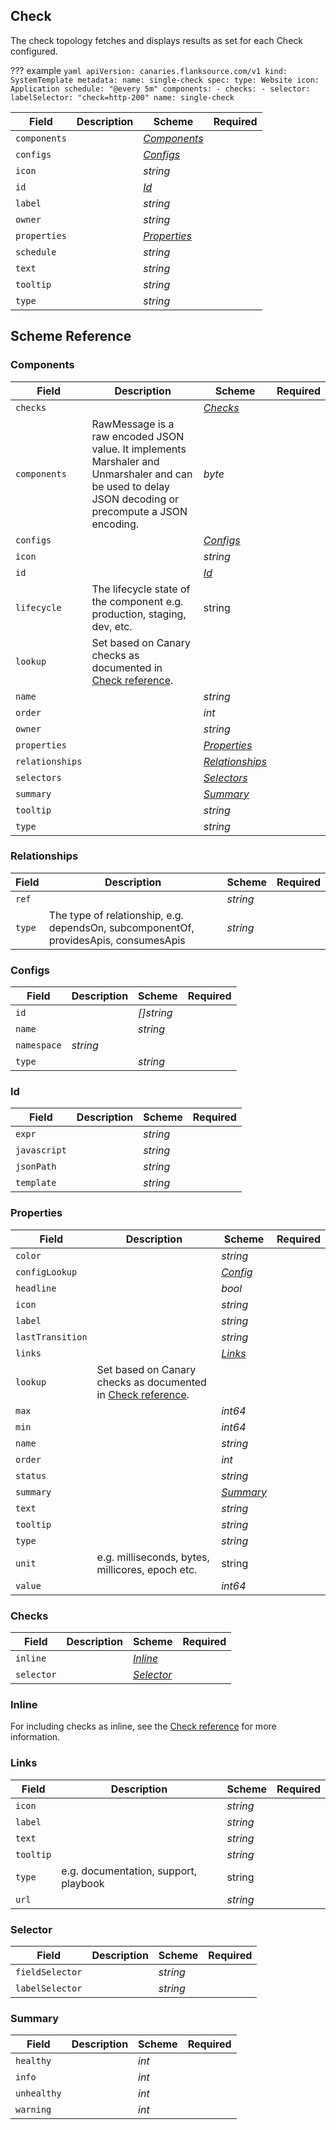 ## Check
The check topology fetches and displays results as set for each Check configured. 

??? example
    ```yaml
    apiVersion: canaries.flanksource.com/v1
    kind: SystemTemplate
    metadata:
      name: single-check
    spec:
      type: Website
      icon: Application
      schedule: "@every 5m"
      components:
        - checks:
           - selector:
              labelSelector: "check=http-200"
          name: single-check
    ```

| Field | Description | Scheme | Required |
| ----- | ----------- | ------ | -------- |
| `components` |  | [*Components*](#components-components) |
| `configs` |  | [*Configs*](#configs-configs)
| `icon` |  | *string* |
| `id` |  | [*Id*](#id-id)
| `label` |  | *string* |
| `owner` |  | *string* |
| `properties` |  | [*Properties*](#properties-properties)
| `schedule` |  | *string* |
| `text` |  | *string* |
| `tooltip` |  | *string* |
| `type` |  | *string* |


## Scheme Reference 
### Components
| Field | Description | Scheme | Required |
| ----- | ----------- | ------ | -------- |
| `checks` |  | [*Checks*](#checks-checks)
| `components` | RawMessage is a raw encoded JSON value. It implements Marshaler and Unmarshaler and can be used to delay JSON decoding or precompute a JSON encoding. | *byte* |
| `configs` |  | [*Configs*](#configs-configs)
| `icon` |  | *string* |
| `id` |  | [*Id*](#id-id) 
| `lifecycle` | The lifecycle state of the component e.g. production, staging, dev, etc. | string |
| `lookup` | Set based on Canary checks as documented in [Check reference](/reference/checks/). |
| `name` |  | *string* |
| `order` |  | *int* |
| `owner` |  | *string* |
| `properties` |  | [*Properties*](#properties-properties) |
| `relationships` |  | [*Relationships*](#relationships-relationships)
| `selectors` |  | [*Selectors*](#selector-selector)
| `summary` |  | [*Summary*](#summary)
| `tooltip` |  | *string* |
| `type` |  | *string* |

### Relationships
| Field | Description | Scheme | Required |
| ----- | ----------- | ------ | -------- |
| `ref` |  | *string* | 
| `type` | The type of relationship, e.g. dependsOn, subcomponentOf, providesApis, consumesApis | *string* 

### Configs
| Field | Description | Scheme | Required |
| ----- | ----------- | ------ | -------- |
| `id` |  | *\[\]string* |
| `name` |  | *string* |
| `namespace` | *string* |
| `type` |   | *string* |

### Id
| Field | Description | Scheme | Required |
| ----- | ----------- | ------ | -------- |
| `expr` |  | *string* |
| `javascript` |  | *string* |
| `jsonPath` |  | *string* |
| `template` |  | *string* |

### Properties
| Field | Description | Scheme | Required |
| ----- | ----------- | ------ | -------- |
| `color` |  | *string* |
| `configLookup` |  | [*Config*](#configs-configs)
| `headline` |  | *bool* |
| `icon` |  | *string* |
| `label` |  | *string*
| `lastTransition` |  | *string* |
| `links` |  | [*Links*](#links-links)
| `lookup` | Set based on Canary checks as documented in [Check reference](/reference/checks/).
| `max` |  | *int64*
| `min` |  | *int64*
| `name` |  | *string* 
| `order` |  | *int*
| `status` |  | *string* 
| `summary` |  | [*Summary*](#summary-summary)
| `text` |  | *string* |
| `tooltip` |  | *string* |
| `type` |  | *string* |
| `unit` | e.g. milliseconds, bytes, millicores, epoch etc. | string
| `value` |  | *int64* |


### Checks
| Field | Description | Scheme | Required |
| ----- | ----------- | ------ | -------- |
| `inline` |  | [*Inline*](#inline) |
| `selector` |  | [*Selector*](#selector)

### Inline
For including checks as inline, see the [Check reference](/reference/checks/) for more information.

### Links
| Field | Description | Scheme | Required |
| ----- | ----------- | ------ | -------- |
| `icon` |  | *string* |
| `label` |  | *string* |
| `text` |  | *string* |
| `tooltip` |  | *string* |
| `type` | e.g. documentation, support, playbook | string 
| `url` |  | *string* |

### Selector
| Field | Description | Scheme | Required |
| ----- | ----------- | ------ | -------- |
| `fieldSelector` |  | *string* |
| `labelSelector` |  | *string* |

### Summary
| Field | Description | Scheme | Required |
| ----- | ----------- | ------ | -------- |
| `healthy` |  | *int* |
| `info` |  | *int* |
| `unhealthy` |  | *int* |
| `warning` |  | *int* |




